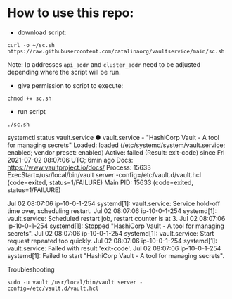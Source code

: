 # How to use this repo:

- download script:

`curl -o ~/sc.sh https://raw.githubusercontent.com/catalinaorg/vaultservice/main/sc.sh`

Note:  Ip addresses `api_addr` and `cluster_addr` need to be adjusted depending where the script will be run.


- give permission to script to execute:

`chmod +x sc.sh`

- run script

`./sc.sh`


systemctl status vault.service
● vault.service - "HashiCorp Vault - A tool for managing secrets"
   Loaded: loaded (/etc/systemd/system/vault.service; enabled; vendor preset: enabled)
   Active: failed (Result: exit-code) since Fri 2021-07-02 08:07:06 UTC; 6min ago
     Docs: https://www.vaultproject.io/docs/
  Process: 15633 ExecStart=/usr/local/bin/vault server -config=/etc/vault.d/vault.hcl (code=exited, status=1/FAILURE)
 Main PID: 15633 (code=exited, status=1/FAILURE)

Jul 02 08:07:06 ip-10-0-1-254 systemd[1]: vault.service: Service hold-off time over, scheduling restart.
Jul 02 08:07:06 ip-10-0-1-254 systemd[1]: vault.service: Scheduled restart job, restart counter is at 3.
Jul 02 08:07:06 ip-10-0-1-254 systemd[1]: Stopped "HashiCorp Vault - A tool for managing secrets".
Jul 02 08:07:06 ip-10-0-1-254 systemd[1]: vault.service: Start request repeated too quickly.
Jul 02 08:07:06 ip-10-0-1-254 systemd[1]: vault.service: Failed with result 'exit-code'.
Jul 02 08:07:06 ip-10-0-1-254 systemd[1]: Failed to start "HashiCorp Vault - A tool for managing secrets".


Troubleshooting

`sudo -u vault /usr/local/bin/vault server -config=/etc/vault.d/vault.hcl`



